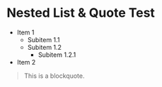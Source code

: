 # Nested List & Quote Test
- Item 1
  - Subitem 1.1
  - Subitem 1.2
    - Subitem 1.2.1
- Item 2

> This is a blockquote.
